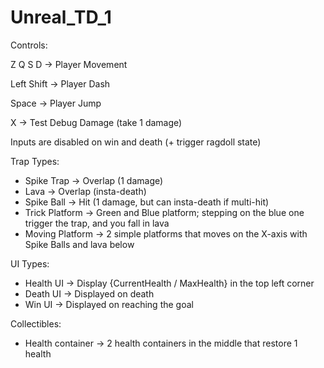 # Unreal_TD_1

Controls:

Z Q S D    -> Player Movement

Left Shift -> Player Dash

Space      -> Player Jump

X          -> Test Debug Damage (take 1 damage)

Inputs are disabled on win and death (+ trigger ragdoll state)


Trap Types:

- Spike Trap      -> Overlap (1 damage)
- Lava            -> Overlap (insta-death)
- Spike Ball      -> Hit (1 damage, but can insta-death if multi-hit)
- Trick Platform  -> Green and Blue platform; stepping on the blue one trigger the trap, and you fall in lava
- Moving Platform -> 2 simple platforms that moves on the X-axis with Spike Balls and lava below


UI Types:

- Health UI -> Display {CurrentHealth / MaxHealth} in the top left corner
- Death UI  -> Displayed on death
- Win UI    -> Displayed on reaching the goal


Collectibles:

- Health container -> 2 health containers in the middle that restore 1 health
